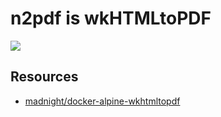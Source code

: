 # n2pdf is wkHTMLtoPDF

[![](https://images.microbadger.com/badges/image/txn2/n2pdf.svg)](https://microbadger.com/images/txn2/n2pdf "n2pdf")


## Resources
- [madnight/docker-alpine-wkhtmltopdf]

[madnight/docker-alpine-wkhtmltopdf]:https://github.com/madnight/docker-alpine-wkhtmltopdf





